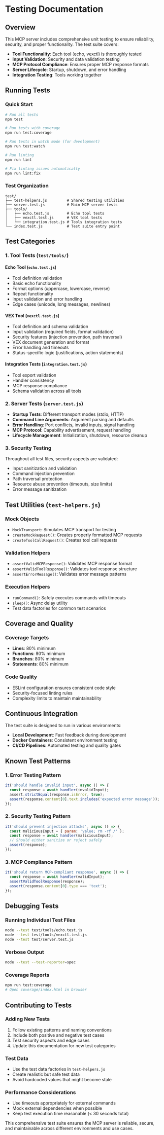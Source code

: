 # Testing Documentation

## Overview

This MCP server includes comprehensive unit testing to ensure reliability, security, and proper functionality. The test suite covers:

- **Tool Functionality**: Each tool (echo, vexctl) is thoroughly tested
- **Input Validation**: Security and data validation testing
- **MCP Protocol Compliance**: Ensures proper MCP response formats
- **Server Lifecycle**: Startup, shutdown, and error handling
- **Integration Testing**: Tools working together

## Running Tests

### Quick Start
```bash
# Run all tests
npm test

# Run tests with coverage
npm run test:coverage

# Run tests in watch mode (for development)
npm run test:watch

# Run linting
npm run lint

# Fix linting issues automatically
npm run lint:fix
```

### Test Organization

```
test/
├── test-helpers.js         # Shared testing utilities
├── server.test.js          # Main MCP server tests
├── tools/
│   ├── echo.test.js        # Echo tool tests
│   ├── vexctl.test.js      # VEX tool tests
│   └── integration.test.js # Tools integration tests
└── index.test.js           # Test suite entry point
```

## Test Categories

### 1. Tool Tests (`test/tools/`)

#### Echo Tool (`echo.test.js`)
- Tool definition validation
- Basic echo functionality
- Format options (uppercase, lowercase, reverse)
- Repeat functionality
- Input validation and error handling
- Edge cases (unicode, long messages, newlines)

#### VEX Tool (`vexctl.test.js`)
- Tool definition and schema validation
- Input validation (required fields, format validation)
- Security features (injection prevention, path traversal)
- VEX document generation and format
- Error handling and timeouts
- Status-specific logic (justifications, action statements)

#### Integration Tests (`integration.test.js`)
- Tool export validation
- Handler consistency
- MCP response compliance
- Schema validation across all tools

### 2. Server Tests (`server.test.js`)

- **Startup Tests**: Different transport modes (stdio, HTTP)
- **Command Line Arguments**: Argument parsing and defaults
- **Error Handling**: Port conflicts, invalid inputs, signal handling
- **MCP Protocol**: Capability advertisement, request handling
- **Lifecycle Management**: Initialization, shutdown, resource cleanup

### 3. Security Testing

Throughout all test files, security aspects are validated:
- Input sanitization and validation
- Command injection prevention
- Path traversal protection
- Resource abuse prevention (timeouts, size limits)
- Error message sanitization

## Test Utilities (`test-helpers.js`)

### Mock Objects
- `MockTransport`: Simulates MCP transport for testing
- `createMockRequest()`: Creates properly formatted MCP requests
- `createToolCallRequest()`: Creates tool call requests

### Validation Helpers
- `assertValidMCPResponse()`: Validates MCP response format
- `assertValidToolResponse()`: Validates tool response structure
- `assertErrorMessage()`: Validates error message patterns

### Execution Helpers
- `runCommand()`: Safely executes commands with timeouts
- `sleep()`: Async delay utility
- Test data factories for common test scenarios

## Coverage and Quality

### Coverage Targets
- **Lines**: 80% minimum
- **Functions**: 80% minimum
- **Branches**: 80% minimum
- **Statements**: 80% minimum

### Code Quality
- ESLint configuration ensures consistent code style
- Security-focused linting rules
- Complexity limits to maintain maintainability

## Continuous Integration

The test suite is designed to run in various environments:
- **Local Development**: Fast feedback during development
- **Docker Containers**: Consistent environment testing
- **CI/CD Pipelines**: Automated testing and quality gates

## Known Test Patterns

### 1. Error Testing Pattern
```javascript
it('should handle invalid input', async () => {
  const response = await handler(invalidInput);
  assert.strictEqual(response.isError, true);
  assert(response.content[0].text.includes('expected error message'));
});
```

### 2. Security Testing Pattern
```javascript
it('should prevent injection attacks', async () => {
  const maliciousInput = { param: 'value; rm -rf /' };
  const response = await handler(maliciousInput);
  // Should either sanitize or reject safely
  assert(response);
});
```

### 3. MCP Compliance Pattern
```javascript
it('should return MCP-compliant response', async () => {
  const response = await handler(validInput);
  assertValidToolResponse(response);
  assert(response.content[0].type === 'text');
});
```

## Debugging Tests

### Running Individual Test Files
```bash
node --test test/tools/echo.test.js
node --test test/tools/vexctl.test.js
node --test test/server.test.js
```

### Verbose Output
```bash
node --test --test-reporter=spec
```

### Coverage Reports
```bash
npm run test:coverage
# Open coverage/index.html in browser
```

## Contributing to Tests

### Adding New Tests
1. Follow existing patterns and naming conventions
2. Include both positive and negative test cases
3. Test security aspects and edge cases
4. Update this documentation for new test categories

### Test Data
- Use the test data factories in `test-helpers.js`
- Create realistic but safe test data
- Avoid hardcoded values that might become stale

### Performance Considerations
- Use timeouts appropriately for external commands
- Mock external dependencies when possible
- Keep test execution time reasonable (< 30 seconds total)

This comprehensive test suite ensures the MCP server is reliable, secure, and maintainable across different environments and use cases.
